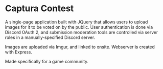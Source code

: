 # Captura Contest

A single-page application built with JQuery that allows users to upload images for it to be voted on by the public. User authentication is done via Discord OAuth 2, and submission moderation tools are controlled via server roles in a manually-specified Discord server.

Images are uploaded via Imgur, and linked to onsite. Webserver is created with Express.

Made specifically for a game community.
